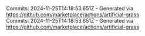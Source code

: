 Commits: 2024-11-25T14:18:53.651Z - Generated via https://github.com/marketplace/actions/artificial-grass
<br>
Commits: 2024-11-25T14:18:53.651Z - Generated via https://github.com/marketplace/actions/artificial-grass
<br>
